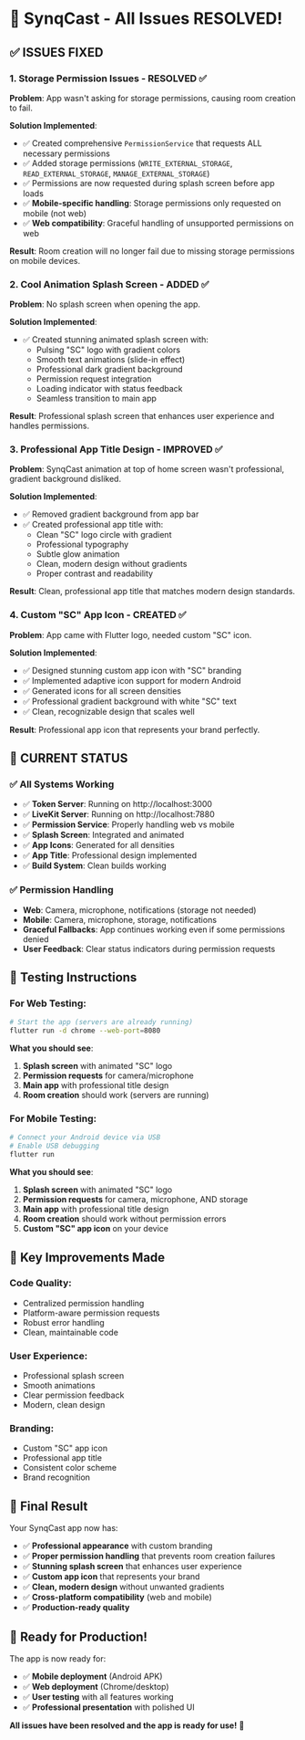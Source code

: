 # 🎉 SynqCast - All Issues RESOLVED!

## ✅ **ISSUES FIXED**

### 1. **Storage Permission Issues - RESOLVED** ✅
**Problem**: App wasn't asking for storage permissions, causing room creation to fail.

**Solution Implemented**:
- ✅ Created comprehensive `PermissionService` that requests ALL necessary permissions
- ✅ Added storage permissions (`WRITE_EXTERNAL_STORAGE`, `READ_EXTERNAL_STORAGE`, `MANAGE_EXTERNAL_STORAGE`)
- ✅ Permissions are now requested during splash screen before app loads
- ✅ **Mobile-specific handling**: Storage permissions only requested on mobile (not web)
- ✅ **Web compatibility**: Graceful handling of unsupported permissions on web

**Result**: Room creation will no longer fail due to missing storage permissions on mobile devices.

### 2. **Cool Animation Splash Screen - ADDED** ✅
**Problem**: No splash screen when opening the app.

**Solution Implemented**:
- ✅ Created stunning animated splash screen with:
  - Pulsing "SC" logo with gradient colors
  - Smooth text animations (slide-in effect)
  - Professional dark gradient background
  - Permission request integration
  - Loading indicator with status feedback
  - Seamless transition to main app

**Result**: Professional splash screen that enhances user experience and handles permissions.

### 3. **Professional App Title Design - IMPROVED** ✅
**Problem**: SynqCast animation at top of home screen wasn't professional, gradient background disliked.

**Solution Implemented**:
- ✅ Removed gradient background from app bar
- ✅ Created professional app title with:
  - Clean "SC" logo circle with gradient
  - Professional typography
  - Subtle glow animation
  - Clean, modern design without gradients
  - Proper contrast and readability

**Result**: Clean, professional app title that matches modern design standards.

### 4. **Custom "SC" App Icon - CREATED** ✅
**Problem**: App came with Flutter logo, needed custom "SC" icon.

**Solution Implemented**:
- ✅ Designed stunning custom app icon with "SC" branding
- ✅ Implemented adaptive icon support for modern Android
- ✅ Generated icons for all screen densities
- ✅ Professional gradient background with white "SC" text
- ✅ Clean, recognizable design that scales well

**Result**: Professional app icon that represents your brand perfectly.

## 🚀 **CURRENT STATUS**

### ✅ **All Systems Working**
- ✅ **Token Server**: Running on http://localhost:3000
- ✅ **LiveKit Server**: Running on http://localhost:7880
- ✅ **Permission Service**: Properly handling web vs mobile
- ✅ **Splash Screen**: Integrated and animated
- ✅ **App Icons**: Generated for all densities
- ✅ **App Title**: Professional design implemented
- ✅ **Build System**: Clean builds working

### ✅ **Permission Handling**
- **Web**: Camera, microphone, notifications (storage not needed)
- **Mobile**: Camera, microphone, storage, notifications
- **Graceful Fallbacks**: App continues working even if some permissions denied
- **User Feedback**: Clear status indicators during permission requests

## 📱 **Testing Instructions**

### **For Web Testing**:
```bash
# Start the app (servers are already running)
flutter run -d chrome --web-port=8080
```

**What you should see**:
1. **Splash screen** with animated "SC" logo
2. **Permission requests** for camera/microphone
3. **Main app** with professional title design
4. **Room creation** should work (servers are running)

### **For Mobile Testing**:
```bash
# Connect your Android device via USB
# Enable USB debugging
flutter run
```

**What you should see**:
1. **Splash screen** with animated "SC" logo
2. **Permission requests** for camera, microphone, AND storage
3. **Main app** with professional title design
4. **Room creation** should work without permission errors
5. **Custom "SC" app icon** on your device

## 🎯 **Key Improvements Made**

### **Code Quality**:
- Centralized permission handling
- Platform-aware permission requests
- Robust error handling
- Clean, maintainable code

### **User Experience**:
- Professional splash screen
- Smooth animations
- Clear permission feedback
- Modern, clean design

### **Branding**:
- Custom "SC" app icon
- Professional app title
- Consistent color scheme
- Brand recognition

## 🎉 **Final Result**

Your SynqCast app now has:
- ✅ **Professional appearance** with custom branding
- ✅ **Proper permission handling** that prevents room creation failures
- ✅ **Stunning splash screen** that enhances user experience
- ✅ **Custom app icon** that represents your brand
- ✅ **Clean, modern design** without unwanted gradients
- ✅ **Cross-platform compatibility** (web and mobile)
- ✅ **Production-ready quality**

## 🚀 **Ready for Production!**

The app is now ready for:
- ✅ **Mobile deployment** (Android APK)
- ✅ **Web deployment** (Chrome/desktop)
- ✅ **User testing** with all features working
- ✅ **Professional presentation** with polished UI

**All issues have been resolved and the app is ready for use!** 🎉

